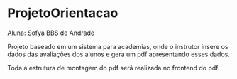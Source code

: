 # ProjetoOrientacao
Aluna: Sofya BBS de Andrade

Projeto baseado em um sistema para academias, onde o instrutor insere os dados das avaliações dos alunos e gera um pdf apresentando esses dados. 

Toda a estrutura de montagem do pdf será realizada no frontend do pdf.